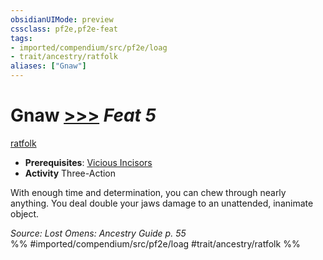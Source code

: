 ```yaml
---
obsidianUIMode: preview
cssclass: pf2e,pf2e-feat
tags:
- imported/compendium/src/pf2e/loag
- trait/ancestry/ratfolk
aliases: ["Gnaw"]
---
```

# Gnaw  [>>>](chapter-9-playing-the-game.md#Actions "Three-Action") *Feat 5*  
[ratfolk](ratfolk-b1.md)  

- **Prerequisites**: [Vicious Incisors](vicious-incisors-apg.md)
- **Activity** Three-Action

With enough time and determination, you can chew through nearly anything. You deal double your jaws damage to an unattended, inanimate object.

*Source: Lost Omens: Ancestry Guide p. 55*  
%% #imported/compendium/src/pf2e/loag #trait/ancestry/ratfolk %%